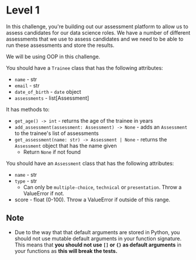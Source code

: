 # Level 1

In this challenge, you're building out our assessment platform to allow us to assess candidates for our data science roles. We have a number of different assessments that we use to assess candidates and we need to be able to run these assessments and store the results.

We will be using OOP in this challenge.

You should have a `Trainee` class that has the following attributes:

- `name` - str
- `email` - str
- `date_of_birth` - `date` object
- `assessments` - list[Assessment]

It has methods to:

- `get_age() -> int` - returns the age of the trainee in years
- `add_assessment(assessment: Assessment) -> None` - adds an `Assessment` to the trainee's list of assessments
- `get_assessment(name: str) -> Assessment | None` - returns the `Assessment` object that has the name given
  - Return `None` if not found

You should have an `Assessment` class that has the following attributes:

- `name` - str
- `type` - str
  - Can only be `multiple-choice`, `technical` or `presentation`. Throw a ValueError if not.
- score - float (0-100). Throw a ValueError if outside of this range.

## Note

- Due to the way that that default arguments are stored in Python, you should not use mutable default arguments in your function signature. This means that **you should not use `[]` or `{}` as default arguments** in your functions as **this will break the tests.**
